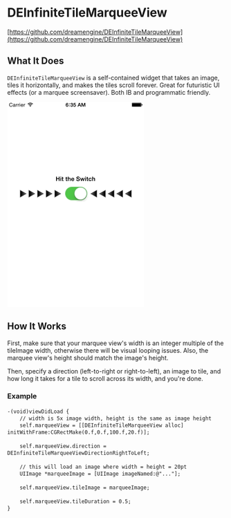 
# DEInfiniteTileMarqueeView

[https://github.com/dreamengine/DEInfiniteTileMarqueeView](https://github.com/dreamengine/DEInfiniteTileMarqueeView)

## What It Does

`DEInfiniteTileMarqueeView` is a self-contained widget that takes an image, tiles it horizontally, and makes the tiles scroll forever. Great for futuristic UI effects (or a marquee screensaver). Both IB and programmatic friendly.

![Example gif](DEInfiniteTileMarqueeView.gif)

## How It Works

First, make sure that your marquee view's width is an integer multiple of the tileImage width, otherwise there will be visual looping issues. Also, the marquee view's height should match the image's height.

Then, specify a direction (left-to-right or right-to-left), an image to tile, and how long it takes for a tile to scroll across its width, and you're done.

### Example

	-(void)viewDidLoad {
		// width is 5x image width, height is the same as image height
		self.marqueeView = [[DEInfiniteTileMarqueeView alloc] initWithFrame:CGRectMake(0.f,0.f,100.f,20.f)];	
		
		self.marqueeView.direction = DEInfiniteTileMarqueeViewDirectionRightToLeft;
		
		// this will load an image where width = height = 20pt
		UIImage *marqueeImage = [UIImage imageNamed:@"..."];
		
	    self.marqueeView.tileImage = marqueeImage;
	    
	    self.marqueeView.tileDuration = 0.5;
	}